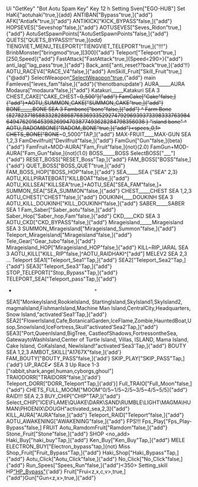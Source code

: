 Ui "GetKey"
"Bot Aotu Spam Key"
Key 12 h
Setting Sven["EGO-HUB"] Set 
HaKi["aotuhaki"true,]{add}
ANTIBAN["Bypass"true,]{"add"}
AFK["Antiafk"true,]{"add"}
ANTIKICK["KICK_BYPASS"false,]{"add"}
HOPSEVES["Seveshop"false,]{"add"}
AOTUSEVES["Seves_Ridon"true,]{"add"}
AotuSetSpawnPoints["AotuSetSpawnPoints"false,]{"add"}
QUETS["QUETS_BYPASS!!!"true,]{*add*}
TIENGVIET_MENU_TELEPORT["TIENGVIET_TELEPORT"true,]{"!!!"}
BrinbMonster["bringmod"true,][300]{"add"}
Teleport["Teleport"true,][250,Speed]{"add"}
FastAttack["FastAttack"true,]{Speed<290>}{"add"}
anti_lag["lag_pass"true,]{"add"}
Back_anti["anti_reset??back"true,]{'add'!!}
AOTU_RACEV4["RACE_V4"false,]{"add"}
AmSkill_Fruit["Skill_Fruit"true,]{"@add"}
SelectWeaopon["SelectWeaopon"true,]("mele*sword*devilfruit"Tap,){"add"}
main
Famleves["leves_fam"false,]{"add"}{'thenotbanupdate'}
AURA_____AURA
Modaura["modaura"false,]{"add"}
Katakuri_____Katakuri SEA 3
CHEST_CAKE["CAKE_CHEST~~~0_500"]{"add"}
FamCake["Cake"false,]{"add"}+AOTU_SUMMON_CAKE["SUMMON_CAKE"true,]{"add"}
BONE_____BONE SEA 3
Fambone["bone"false,]{"add"} ^ Farm Bone {827823718588332828868768369335292747929693937339833376398464947620164539826994703877493628284798356036 } "island bone" ^
AOTU_RADOMBONE["RADOM_BONE"true,]{"add"}<spees_0,1>
CHETS_BONE["BONE~~~0_5000"TAP,]{"add"}
MAX-FRUIT____MAX-GUN SEA 1,2,3
FamDevilfruit["Devilfruit"false,]{"add"}
FamGun["Gun"false,]{beta}{"add"}
FamFruit+MOD-AURA["Fam_Fruit"false,]{not}<beta>(2.0)
FamGun+MOD-AURA["Fam_Gun"false,]{not}<beta>(1.0)
BOSS_____BOSS
SelectBOSS["___"]{"add"}
RESET_BOSS["RESET_Boss"Tap,]{"add"}
FAM_BOSS["BOSS"false,]{"add"}
QUET_BOSS["BOSS_QUET"true,]{"add"}
FAM_BOSS_HOP["BOSS_HOP"false,]{"add"}
SEA_____SEA {"SEA" 2,3}
AOTU_KILLPIRATEBOAT["KILLBOAT"false,]<beta>{"add"}
AOTU_KILLSEA["KILLSEA"true,]+AOTU_SEA["SEA_FAM"false,]+
SUMMON_SEA["SEA_SUMMON"false,]<beta>{"add"}
CHEST_____CHEST SEA 1,2,3
AOTU_CHEST["CHEST"false,]{"add"}
DOUKINH____DOUKINH SEA 3
AOTU_KILL_DOUKINH["KILL_DOUKINH"false,]<beta>{"add"}
SABER_____SABER SEA 1
Fam_Saber["Saber_aotu"false,]{"add"}
Saber_Hop["Saber_hop,Fam"false,]{"add"}
CKD____CKD SEA 3
AOTU_CKD["CKD_BYPASS"false,]<beta>{"add"}
Mirageisland_____Mirageisland SEA 3
SUMMON_Mirageisland["Mirageisland_Summon"false,]{"add"}<beta>
Teleport_Mirageisland["Mirageisland"false,]{"add"}
Tele_Gear["Gear_tubo"false,]{"add"}<beta>
Mirageisland_HOP["Mirageisland_HOP"false,]{"add"}
KILL~RIP_IARAL SEA 3
AOTU_KILL["KILL_RIP"false,]^AOTU_RAIDHAKI^["add"]
MELEV2 SEA 2,3
...
Teleport
SEA1["Teleport_Sea1"Tap,]{"add"}
SEA2["Teleport_Sea2"Tap,]{"add"}
SEA3["Teleport_Sea3"Tap,]{"add"}
STOP_TELEPORT["Stop_Bypass"Tap,]{"add"}
TELEPORT_SEA["Teleport_pass"Tap,]{"add"}
*                                   *
SEA1["MonkeyIsland,RookieIsland, StartingIsland,SkyIsland1,SkyIsland2, magmaIsland,FishmanIsland,Machine Man Island,CentralCity,Headquarters, Snow Island,"activated'Sea1'Tap,]{"add"}
SEA2["FlowerIsland,Cafe,BotanicalGarden,IceFlame,Zombie,HauntedBoat,Usop,SnowIsland,IceFortress,Skull"activated'Sea2'Tap,]{"add"}
SEA3["Port,QueenIsland,BigTree, CastleofShadows,FortressontheSea, GatewaytoWashIsland,Center of Turtle Island, Villas, ISLAND, Mama Island, Cake Island, CoKaIsland, NewIsland!"activated'Sea3'Tap,]{"add"}
BOUTY SEA 1,2,3
AMBOT_SKILL["A1767X"false,]{'add'}
FAM_BOUTY["BOUTY_PASS"false,]{'add'}
SKIP_PLAY["SKIP_PASS"Tap,]{'add'}
UP_RACE✔ SEA 3
Up Race 1-3 ["rabbit,shark,angel,human,cyborgs,ghoul"]
TRAIODORR["TRAIDORR"false,]{'add'}
Teleport_DORR["DORR_Teleport"Tap,]{'add'}]
Full_TRAIO["Full_Moon"false,]{"add"}
CHETS_FULL_MOOM["MOOM"0/5~1/5~2/5~3/5~4/5~5/5]{"add"}
RAID!!! SEA 2,3
BUY_CHIP["CHIP"TAP,]{"add"}
Select_CHIP["ICE\FLAME\QUAKE\DARK\SAND\RUMBLE\LIGHT\MAGMA\HUMAN\PHOENIX\DOUGH"activated_sea,2,3]{"add"}
KILL_AURA["AURA"false,]{"add"}
Teleport_RAID["Teleport"false,]{"add"}
AOTU_AWAKENING["AWAKENING"false,]{"add"}
FPS!!!
Fps_Play["Fps_Play-Bypass"false,]
FRUIT
Aotu_RamdomFruit["Ramdom"false,]{"add"}
Stone_Fruit["Stone"false,]{"add"}
SHOP <no_add>
Haki_Buy["haki_buy"Tap,]{"add"}
Ken_Buy["Ken_Buy"Tap,]{"add"}
MELE
ELECTRON_BUY["Electron_bypass"tap,]{not}
Miss
Shop_Fruit["Fruit_Bypass"Tap,]{"add"}
Haki_Shop["Haki_Bypass"Tap,]{"add"}
Aotu_Click["Aotu_Click"false,]{"add"}
No_Click["No_Click"false,]{"add"}
Run_Spees["Spees_Run"false,]{"add"}<350>
Setting_skill
HP["HP_Bypass"](25|100|HP){'add'}
Fruit["Frui<z,x,c,v>,true,]{"add"}Gun["Gun<z,x>,true,]{"add"}
